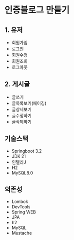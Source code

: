 # 인증블로그 만들기

## 1. 유저

- 회원가입
- 로그인
- 회원수정
- 회원조회
- 로그아웃

## 2. 게시글

- 글쓰기
- 글목록보기(페이징)
- 글상세보기
- 글수정하기
- 글삭제하기

## 기술스택

- Springboot 3.2
- JDK 21
- 인텔리J
- H2
- MySQL8.0

## 의존성

- Lombok
- DevTools
- Spring WEB
- JPA
- h2
- MySQL
- Mustache